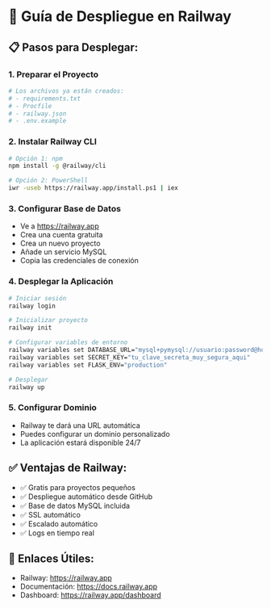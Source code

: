 # 🚀 Guía de Despliegue en Railway

## 📋 **Pasos para Desplegar:**

### 1. **Preparar el Proyecto**
```bash
# Los archivos ya están creados:
# - requirements.txt
# - Procfile  
# - railway.json
# - .env.example
```

### 2. **Instalar Railway CLI**
```bash
# Opción 1: npm
npm install -g @railway/cli

# Opción 2: PowerShell
iwr -useb https://railway.app/install.ps1 | iex
```

### 3. **Configurar Base de Datos**
- Ve a https://railway.app
- Crea una cuenta gratuita
- Crea un nuevo proyecto
- Añade un servicio MySQL
- Copia las credenciales de conexión

### 4. **Desplegar la Aplicación**
```bash
# Iniciar sesión
railway login

# Inicializar proyecto
railway init

# Configurar variables de entorno
railway variables set DATABASE_URL="mysql+pymysql://usuario:password@host:puerto/database"
railway variables set SECRET_KEY="tu_clave_secreta_muy_segura_aqui"
railway variables set FLASK_ENV="production"

# Desplegar
railway up
```

### 5. **Configurar Dominio**
- Railway te dará una URL automática
- Puedes configurar un dominio personalizado
- La aplicación estará disponible 24/7

## ✅ **Ventajas de Railway:**
- ✅ Gratis para proyectos pequeños
- ✅ Despliegue automático desde GitHub
- ✅ Base de datos MySQL incluida
- ✅ SSL automático
- ✅ Escalado automático
- ✅ Logs en tiempo real

## 🔗 **Enlaces Útiles:**
- Railway: https://railway.app
- Documentación: https://docs.railway.app
- Dashboard: https://railway.app/dashboard
